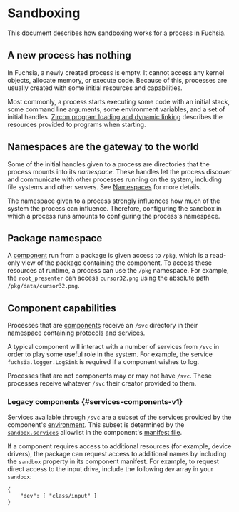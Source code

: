 # Sandboxing

This document describes how sandboxing works for a process in Fuchsia.

## A new process has nothing

In Fuchsia, a newly created process is empty. It cannot access any kernel
objects, allocate memory, or execute code. Because of this, processes are
usually created with some initial resources and capabilities.

Most commonly, a process starts executing some code with an initial stack, some
command line arguments, some environment variables, and a set of initial
handles.
[Zircon program loading and dynamic linking](/docs/concepts/process/program_loading.md)
describes the resources provided to programs when starting.

## Namespaces are the gateway to the world

Some of the initial handles given to a process are directories that the process
mounts into its _namespace_. These handles let the process discover and
communicate with other processes running on the system, including file systems
and other servers. See [Namespaces](/docs/concepts/process/namespaces.md) for
more details.

The namespace given to a process strongly influences how much of the system the
process can influence. Therefore, configuring the sandbox in which a process
runs amounts to configuring the process's namespace.

## Package namespace

A [component][glossary.component] run from a package is given access to
`/pkg`, which is a read-only view of the package containing the component. To
access these resources at runtime, a process can use the `/pkg` namespace. For
example, the `root_presenter` can access `cursor32.png` using the absolute path
`/pkg/data/cursor32.png`.

## Component capabilities

Processes that are [components][glossary.component] receive an `/svc`
directory in their [namespace][glossary.namespace] containing
[protocols](/docs/concepts/components/v2/capabilities/protocol.md) and
[services](/docs/concepts/components/v2/capabilities/service.md).

A typical component will interact with a number of services from `/svc` in order
to play some useful role in the system. For example, the service
`fuchsia.logger.LogSink` is required if a component wishes to log.

Processes that are not components may or may not have `/svc`. These processes
receive whatever `/svc` their creator provided to them.

### Legacy components {#services-components-v1}

Services available through `/svc` are a subset of the services provided by the
component's [environment](/docs/glossary/README.md#environment).
This subset is determined by the
[`sandbox.services`](/docs/concepts/components/v1/component_manifests.md#sandbox)
allowlist in the component's
[manifest file](/docs/concepts/components/v1/component_manifests.md).

If a component requires access to additional resources (for example, device
drivers), the package can request access to additional names by including the
`sandbox` property in its component manifest. For example, to request direct
access to the input drive, include the following `dev` array in your `sandbox`:

```
{
    "dev": [ "class/input" ]
}
```

[glossary.component]: /docs/glossary/README.md#component
[glossary.environment]: /docs/glossary/README.md#environment
[glossary.namespace]: /docs/glossary/README.md#namespace
